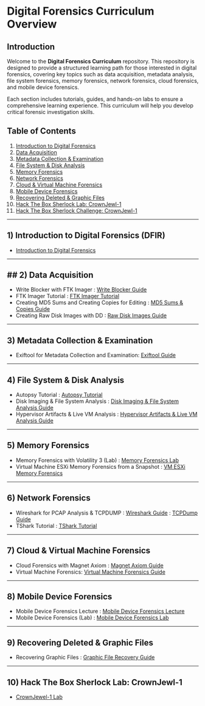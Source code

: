 # Digital Forensics Curriculum Overview

## Introduction
Welcome to the **Digital Forensics Curriculum** repository. This repository is designed to provide a structured learning path for those interested in digital forensics, covering key topics such as data acquisition, metadata analysis, file system forensics, memory forensics, network forensics, cloud forensics, and mobile device forensics.

Each section includes tutorials, guides, and hands-on labs to ensure a comprehensive learning experience. This curriculum will help you develop critical forensic investigation skills.

## Table of Contents
1. [Introduction to Digital Forensics](#1-introduction-to-digital-forensics)
2. [Data Acquisition](#2-data-acquisition)
3. [Metadata Collection & Examination](#3-metadata-collection--examination)
4. [File System & Disk Analysis](#4-file-system--disk-analysis)
5. [Memory Forensics](#5-memory-forensics)
6. [Network Forensics](#6-network-forensics)
7. [Cloud & Virtual Machine Forensics](#7-cloud--virtual-machine-forensics)
8. [Mobile Device Forensics](#8-mobile-device-forensics)
9. [Recovering Deleted & Graphic Files](#9-recovering-deleted--graphic-files)
10. [Hack The Box Sherlock Lab: CrownJewl-1](#10-hack-the-box-sherlock-lab:-crownjewel-1)
11. [Hack The Box Sherlock Challenge: CrownJewl-1](#10-Hack-The-Box-Sherlock-Lab:-CrownJewl-1)

---

## 1) Introduction to Digital Forensics (DFIR)
- [Introduction to Digital Forensics](intro.md)

---

## ## 2) **Data Acquisition**

- Write Blocker with FTK Imager : [Write Blocker Guide](writeblock.md)
- FTK Imager Tutorial : [FTK Imager Tutorial](ftkimage.md)
- Creating MD5 Sums and Creating Copies for Editing : [MD5 Sums & Copies Guide](md5sum.md)
- Creating Raw Disk Images with DD : [Raw Disk Images Guide](diskdd.md)

---

## 3) **Metadata Collection & Examination**

- Exiftool for Metadata Collection and Examination: [Exiftool Guide](exif.md)

---

## 4) **File System & Disk Analysis**

- Autopsy Tutorial : [Autopsy Tutorial](autopsy.md)
- Disk Imaging & File System Analysis : [Disk Imaging & File System Analysis Guide](diskfile.md)
- Hypervisor Artifacts & Live VM Analysis : [Hypervisor Artifacts & Live VM Analysis Guide](virtual.md)

---

## 5) **Memory Forensics**

- Memory Forensics with Volatility 3 (Lab) : [Memory Forensics Lab](volatility.md)
- Virtual Machine ESXi Memory Forensics from a Snapshot : [VM ESXi Memory Forensics](esxi.md)

---

## 6) **Network Forensics**

- Wireshark for PCAP Analysis & TCPDUMP : [Wireshark Guide](wireshark.md) : [TCPDump Guide](tcpdump.md)
- TShark Tutorial : [TShark Tutorial](tshark.md)

---

## 7) **Cloud & Virtual Machine Forensics**

- Cloud Forensics with Magnet Axiom : [Magnet Axiom Guide](magnet.md)
- Virtual Machine Forensics: [Virtual Machine Forensics Guide](virtualmac.md)

---

## 8) **Mobile Device Forensics**

- Mobile Device Forensics Lecture : [Mobile Device Forensics Lecture](mobilelecture.md)
- Mobile Device Forensics (Lab) : [Mobile Device Forensics Lab](mobilelab.md)

---

## 9) **Recovering Deleted & Graphic Files**

- Recovering Graphic Files : [Graphic File Recovery Guide](graphic.md)

---

## 10) **Hack The Box Sherlock Lab: CrownJewl-1**

- [CrownJewel-1 Lab](https://www.cyberwiredtraining.net/digital-forensics/htb-sherlock-crownjewel-1)

